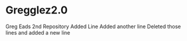# Gregglez2.0
Greg Eads 2nd Repository
Added Line
Added another line
Deleted those lines and added a new line

